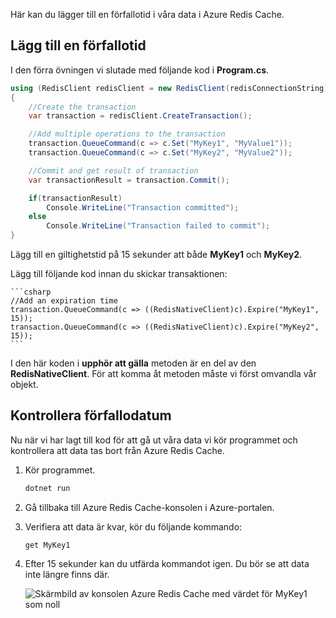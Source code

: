 Här kan du lägger till en förfallotid i våra data i Azure Redis Cache.

## <a name="add-an-expiration-time"></a>Lägg till en förfallotid

I den förra övningen vi slutade med följande kod i **Program.cs**.

```csharp
using (RedisClient redisClient = new RedisClient(redisConnectionString))
{
    //Create the transaction
    var transaction = redisClient.CreateTransaction();

    //Add multiple operations to the transaction
    transaction.QueueCommand(c => c.Set("MyKey1", "MyValue1"));
    transaction.QueueCommand(c => c.Set("MyKey2", "MyValue2"));

    //Commit and get result of transaction
    var transactionResult = transaction.Commit();

    if(transactionResult)
        Console.WriteLine("Transaction committed");
    else
        Console.WriteLine("Transaction failed to commit");
}
```

Lägg till en giltighetstid på 15 sekunder att både **MyKey1** och **MyKey2**.

Lägg till följande kod innan du skickar transaktionen:

    ```csharp
    //Add an expiration time
    transaction.QueueCommand(c => ((RedisNativeClient)c).Expire("MyKey1", 15));
    transaction.QueueCommand(c => ((RedisNativeClient)c).Expire("MyKey2", 15));
    ```

I den här koden i **upphör att gälla** metoden är en del av den **RedisNativeClient**. För att komma åt metoden måste vi först omvandla vår objekt.

## <a name="verify-the-expiration"></a>Kontrollera förfallodatum

Nu när vi har lagt till kod för att gå ut våra data vi kör programmet och kontrollera att data tas bort från Azure Redis Cache.

1. Kör programmet.

    ```bash
    dotnet run
    ```
    
1. Gå tillbaka till Azure Redis Cache-konsolen i Azure-portalen.

1. Verifiera att data är kvar, kör du följande kommando:

    ```
    get MyKey1
    ```

1. Efter 15 sekunder kan du utfärda kommandot igen. Du bör se att data inte längre finns där.

    ![Skärmbild av konsolen Azure Redis Cache med värdet för MyKey1 som noll](../media/6-redis-console-data-expiration.png)